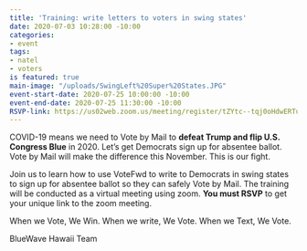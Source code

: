 ```yaml
---
title: 'Training: write letters to voters in swing states'
date: 2020-07-03 10:28:00 -10:00
categories:
- event
tags:
- natel
- voters
is featured: true
main-image: "/uploads/SwingLeft%20Super%20States.JPG"
event-start-date: 2020-07-25 10:00:00 -10:00
event-end-date: 2020-07-25 11:30:00 -10:00
RSVP-link: https://us02web.zoom.us/meeting/register/tZYtc--tqj0oHdwERTu3NZh9BpiC5xPphkSS
---
```


COVID-19 means we need to Vote by Mail to **defeat Trump and flip U.S. Congress Blue** in 2020. Let’s get Democrats sign up for absentee ballot.  Vote by Mail will make the difference this November.  This is our fight.

Join us to learn how to use VoteFwd to write to Democrats in swing states to sign up for absentee ballot so they can safely Vote by Mail.  The training will be conducted as a virtual meeting using zoom. **You must RSVP** to get your unique link to the zoom meeting.  

When we Vote, We Win.  When we write, We Vote.  When we Text, We Vote.  

BlueWave Hawaii Team